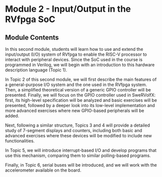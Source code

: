 # Module 2 - Input/Output in the RVfpga SoC

## Module Contents
In this second module, students will learn how to use and extend the input/output (I/O) system of RVfpga to enable the RISC-V processor to interact with peripheral devices. Since the SoC used in the course is programmed in Verilog, we will begin with an introduction to this hardware description language (Topic 1).

In Topic 2 of this second module, we will first describe the main features of a general-purpose I/O system and the one used in the RVfpga system. Then, a simplified theoretical version of a generic GPIO controller will be presented. Finally, we will focus on the GPIO controller used in SweRVolfX: first, its high-level specification will be analyzed and basic exercises will be presented, followed by a deeper look into its low-level implementation and more advanced exercises where new GPIO-based peripherals will be added.

Next, following a similar structure, Topics 3 and 4 will provide a detailed study of 7-segment displays and counters, including both basic and advanced exercises where these devices will be modified to include new functionalities.

In Topic 5, we will introduce interrupt-based I/O and develop programs that use this mechanism, comparing them to similar polling-based programs.

Finally, in Topic 6, serial buses will be introduced, and we will work with the accelerometer available on the board.
